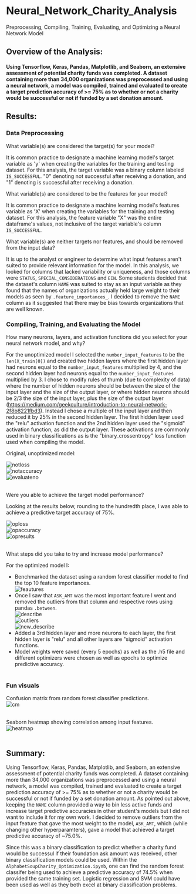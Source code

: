 # Neural_Network_Charity_Analysis
Preprocessing, Compiling, Training, Evaluating, and Optimizing a Neural Network Model

## Overview of the Analysis:

#### Using Tensorflow, Keras, Pandas, Matplotlib, and Seaborn, an extensive assessment of potential charity funds was completed. A dataset containing more than 34,000 organizations was preprocessed and using a neural network, a model was compiled, trained and evaluated to create a target prediction accuracy  of >= 75% as to whether or not a charity would be successful or not if funded by a set donation amount. 

## Results:

### Data Preprocessing

What variable(s) are considered the target(s) for your model?

It is common practice to designate a machine learning model's target variable as 'y' when creating the variables for the training and testing dataset. For this analysis, the target variable was a binary column labeled `IS_SUCCESSFUL`. "0" denoting not successful after receiving a donation, and "1" denoting is successful after receiving a donation.

What variable(s) are considered to be the features for your model?

It is common practice to designate a machine learning model's features variable as 'X' when creating the variables for the training and testing dataset. For this analysis, the feature variable "X" was the entire dataframe's values, not inclusive of the target variable's column `IS_SUCCESSFUL`.

What variable(s) are neither targets nor features, and should be removed from the input data?

It is up to the analyst or engineer to determine what input features aren't suited to provide relevant information for the model. In this analysis, we looked for columns that lacked variability or uniqueness, and those columns were `STATUS`, `SPECIAL_CONSIDERATIONS` and `EIN`. Some students decided that the dataset's column `NAME` was suited to stay as an input variable as they found that the names of organizations actually held large weight to their models as seen by `.feature_importances_`. I decided to remove the `NAME` column as it suggested that there may be bias towards organizations that are well known.

### Compiling, Training, and Evaluating the Model

How many neurons, layers, and activation functions did you select for your neural network model, and why?

For the unoptimized model I selected the `number_input_features` to be the `len(X_train[0])` and created two hidden layers where the first hidden layer had neurons equal to the  `number_input_features` multiplied by 4, and the second hidden layer had neurons equal to the `number_input_features` multiplied by 3. I chose to modify rules of thumb (due to complexity of data) where the number of hidden neurons should be between the size of the input layer and the size of the output layer, or where hidden neurons should be 2/3 the size of the input layer, plus the size of the output layer (https://medium.com/geekculture/introduction-to-neural-network-2f8b8221fbd3). Instead I chose a multiple of the input layer and then reduced it by 25% in the second hidden layer. The first hidden layer used the "relu" activation function and the 2nd hidden layer used the "sigmoid" activation function, as did the output layer. These activations are commonly used in binary classifications as is the "binary_crossentropy" loss function used when compiling the model.

Original, unoptimized model:

  ![notloss](https://github.com/derekhuggens/Neural_Network_Charity_Analysis/blob/fa3c443406f3e488577e9bd6c11194e7acd7cafa/README%20IMAGES/not_optimized_loss.png)<br>
  ![notaccuracy](https://github.com/derekhuggens/Neural_Network_Charity_Analysis/blob/fa3c443406f3e488577e9bd6c11194e7acd7cafa/README%20IMAGES/not_optimized_accuracy.png)<br>
  ![evaluateno](https://github.com/derekhuggens/Neural_Network_Charity_Analysis/blob/1174a22850f924446d36f12f327e8132a1815eac/README%20IMAGES/not_optimized_accuracy_results.png)<br><br>

Were you able to achieve the target model performance?

Looking at the results below, rounding to the hundredth place, I was able to achieve a predictive target accuracy of 75%.

![oploss](https://github.com/derekhuggens/Neural_Network_Charity_Analysis/blob/1174a22850f924446d36f12f327e8132a1815eac/README%20IMAGES/optimized_loss.png)<br>
![opaccuracy](https://github.com/derekhuggens/Neural_Network_Charity_Analysis/blob/1174a22850f924446d36f12f327e8132a1815eac/README%20IMAGES/optimized_accuracy.png)<br>
![opresults](https://github.com/derekhuggens/Neural_Network_Charity_Analysis/blob/1174a22850f924446d36f12f327e8132a1815eac/README%20IMAGES/optimized_accuracy_results.png)<br><br>

What steps did you take to try and increase model performance?

For the optimized model I:

- Benchmarked the dataset using a random forest classifier model to find the top 10 feature importances. <br>
![feautures](https://github.com/derekhuggens/Neural_Network_Charity_Analysis/blob/bd39d6d7608dce7665b7fc4c8a77168b2f4e6344/README%20IMAGES/top_10_features.png)<br>
- Once I saw that `ASK_AMT` was the most important feature I went and removed the outliers from that column and respective rows using pandas `.between`.<br>
![describe](https://github.com/derekhuggens/Neural_Network_Charity_Analysis/blob/eee50ac1475ca5e27609cb2e2666ca08eb0fbd4f/README%20IMAGES/describe.png)<br>
![outliers](https://github.com/derekhuggens/Neural_Network_Charity_Analysis/blob/eee50ac1475ca5e27609cb2e2666ca08eb0fbd4f/README%20IMAGES/outliers.png)<br>
![new_describe](https://github.com/derekhuggens/Neural_Network_Charity_Analysis/blob/fa3c443406f3e488577e9bd6c11194e7acd7cafa/README%20IMAGES/new_describe.png)<br>
- Added a 3rd hidden layer and more neurons to each layer, the first hidden layer is "relu" and all other layers are "sigmoid" activation functions.<br>
- Model weights were saved (every 5 epochs) as well as the .h5 file and different optimizers were chosen as well as epochs to optimize predictive accuracy.<br><br>

### Fun visuals

Confusion matrix from random forest classifier predictions.<br>
![cm](https://github.com/derekhuggens/Neural_Network_Charity_Analysis/blob/1174a22850f924446d36f12f327e8132a1815eac/README%20IMAGES/cm.png)<br><br>

Seaborn heatmap showing correlation among input features.<br>
![heatmap](https://github.com/derekhuggens/Neural_Network_Charity_Analysis/blob/1174a22850f924446d36f12f327e8132a1815eac/README%20IMAGES/sns_heatmap_corr.png)<br><br>

## Summary:

Using Tensorflow, Keras, Pandas, Matplotlib, and Seaborn, an extensive assessment of potential charity funds was completed. A dataset containing more than 34,000 organizations was preprocessed and using a neural network, a model was compiled, trained and evaluated to create a target prediction accuracy  of >= 75% as to whether or not a charity would be successful or not if funded by a set donation amount. As pointed out above, keeping the `NAME` column provided a way to bin less active funds and increase target predictive accuracies in other student's models but I did not want to include it for my own work. I decided to remove outliers from the input feature that gave the most weight to the model, `ASK_AMT`, which (while changing other hyperparamters), gave a model that achieved a target predictive accuracy of ~75.0%. 

Since this was a binary classification to predict whether a charity fund would be successul if their foundation ask amount was received, other binary classification models could be used. Within the `AlphabetSoupCharity_Optimization.ipynb`, one can find the random forest classifer being used to achieve a predictive accuracy of 74.5% when provided the same training set. Logistic regression and SVM could have been used as well as they both excel at binary classification problems.

